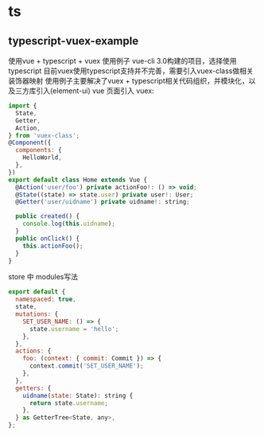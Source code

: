 # ts

## typescript-vuex-example 

使用vue + typescript + vuex 使用例子
vue-cli 3.0构建的项目，选择使用typescript
目前vuex使用typescript支持并不完善，需要引入vuex-class做相关装饰器映射
使用例子主要解决了vuex + typescript相关代码组织，并模块化，以及三方库引入(element-ui)
vue 页面引入 vuex:
```javascript
import {
  State,
  Getter,
  Action,
} from 'vuex-class';
@Component({
  components: {
    HelloWorld,
  },
})
export default class Home extends Vue {
  @Action('user/foo') private actionFoo!: () => void;
  @State((state) => state.user) private user!: User;
  @Getter('user/uidname') private uidname!: string;

  public created() {
    console.log(this.uidname);
  }
  public onClick() {
    this.actionFoo();
  }
}
```

store 中 modules写法
```javascript
export default {
  namespaced: true,
  state,
  mutations: {
    SET_USER_NAME: () => {
      state.username = 'hello';
    },
  },
  actions: {
    foo: (context: { commit: Commit }) => {
      context.commit('SET_USER_NAME');
    },
  },
  getters: {
    uidname(state: State): string {
      return state.username;
    },
  } as GetterTree<State, any>,
};
```

